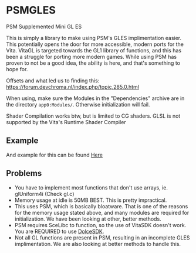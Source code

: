 # PSMGLES
PSM Supplemented Mini GL ES

This is simply a library to make using PSM's GLES implimentation easier.
This potentially opens the door for more accessible, modern ports for the Vita. VitaGL is targeted towards the GL1 library of functions, and this has been a struggle
for porting more modern games. While using PSM has proven to not be a good idea, the ability is here, and that's something to hope for.

Offsets and what led us to finding this: https://forum.devchroma.nl/index.php/topic,285.0.html

When using, make sure the Modules in the "Dependencies" archive are in the directory `app0:Modules/`. Otherwise initialization will fail.

Shader Compilation works btw, but is limited to CG shaders. GLSL is not supported by the Vita's Runtime Shader Compiler

## Example
And example for this can be found [Here](https://github.com/SonicMastr/PSMGLES-Sample)

## Problems
- You have to implement most functions that don't use arrays, ie. glUniform4i (Check gl.c)
- Memory usage at idle is 50MB BEST. This is pretty impractical.
- This uses PSM, which is basically bloatware. That is one of the reasons for the memory usage stated above, and many modules are required for initialization. We have been looking at other, better methods.
- PSM requires SceLibc to function, so the use of VitaSDK doesn't work. You are REQUIRED to use [DolceSDK](https://github.com/DolceSDK/doc).
- Not all GL functions are present in PSM, resulting in an incomplete GLES implimentation. We are also looking at better methods to handle this.
